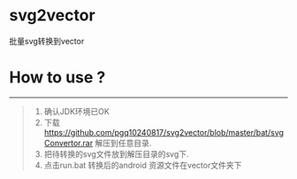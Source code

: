 # svg2vector
批量svg转换到vector

# How to use ?

-------
 > 1. 确认JDK环境已OK
 > 2. 下载 https://github.com/pgq10240817/svg2vector/blob/master/bat/svgConvertor.rar 解压到任意目录.
 > 3. 把待转换的svg文件放到解压目录的svg下.
 > 4. 点击run.bat 转换后的android 资源文件在vector文件夹下
